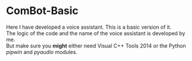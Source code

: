 # ComBot-Basic
Here I have developed a voice assistant. This is a basic version of it.  
The logic of the code and the name of the voice assistant is developed by me.  
But make sure you **might** either need Visual C++ Tools 2014 or the Python _pipwin_  and *pyaudio* modules.
